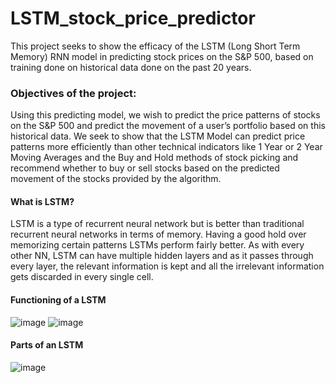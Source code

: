 # LSTM_stock_price_predictor
This project seeks to show the efficacy of the LSTM (Long Short Term Memory) RNN model in predicting stock prices on the S&amp;P 500, based on training done on historical data done on the past 20 years.

### Objectives of the project:
Using this predicting model, we wish to predict the price patterns of stocks on the S&P 500 and predict the movement of a user’s portfolio based on this historical data.
We seek to show that the LSTM Model can predict price patterns more efficiently than other technical indicators like 1 Year or 2 Year Moving Averages and the Buy and Hold methods of stock picking and recommend whether to buy or sell stocks based on the predicted movement of the stocks provided by the algorithm.

#### What is LSTM?
LSTM is a type of recurrent neural network but is better than traditional recurrent neural networks in terms of memory. Having a good hold over memorizing certain patterns LSTMs perform fairly better. As with every other NN, LSTM can have multiple hidden layers and as it passes through every layer, the relevant information is kept and all the irrelevant information gets discarded in every single cell.

#### Functioning of a LSTM
![image](https://user-images.githubusercontent.com/60477228/167577277-25836682-eef4-42a5-a375-c3dc9201d118.png)
![image](https://user-images.githubusercontent.com/60477228/167577440-a4397a05-78d9-4bea-a5df-c3fc6a149088.png)

#### Parts of an LSTM
![image](https://user-images.githubusercontent.com/60477228/167577578-36493c28-bd60-4de7-94b2-4d9105ba4866.png)

